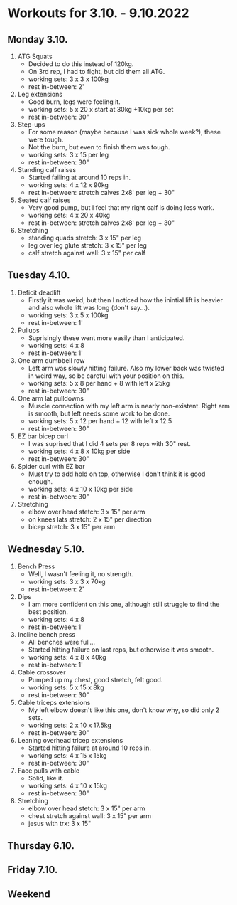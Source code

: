 # Workouts for 3.10. - 9.10.2022

## Monday 3.10.

1. ATG Squats
   - Decided to do this instead of 120kg.
   - On 3rd rep, I had to fight, but did them all ATG.
   - working sets: 3 x 3 x 100kg
   - rest in-between: 2'
2. Leg extensions
   - Good burn, legs were feeling it.
   - working sets: 5 x 20 x start at 30kg +10kg per set
   - rest in-between: 30"
3. Step-ups
   - For some reason (maybe because I was sick whole week?), these were tough.
   - Not the burn, but even to finish them was tough.
   - working sets: 3 x 15 per leg
   - rest in-between: 30"
4. Standing calf raises
   - Started failing at around 10 reps in.
   - working sets: 4 x 12 x 90kg
   - rest in-between: stretch calves 2x8' per leg + 30"
5. Seated calf raises
   - Very good pump, but I feel that my right calf is doing less work.
   - working sets: 4 x 20 x 40kg
   - rest in-between: stretch calves 2x8' per leg + 30"
6. Stretching
   - standing quads stretch: 3 x 15" per leg
   - leg over leg glute stretch: 3 x 15" per leg
   - calf stretch against wall: 3 x 15" per calf

## Tuesday 4.10.

1. Deficit deadlift
   - Firstly it was weird, but then I noticed how the inintial lift is heavier and also whole lift was long (don't say...).
   - working sets: 3 x 5 x 100kg
   - rest in-between: 1'
2. Pullups
   - Suprisingly these went more easily than I anticipated.
   - working sets: 4 x 8
   - rest in-between: 1'
3. One arm dumbbell row
   - Left arm was slowly hitting failure. Also my lower back was twisted in weird way, so be careful with your position on this.
   - working sets: 5 x 8 per hand + 8 with left x 25kg
   - rest in-between: 30"
4. One arm lat pulldowns
   - Muscle connection with my left arm is nearly non-existent. Right arm is smooth, but left needs some work to be done.
   - working sets: 5 x 12 per hand + 12 with left x 12.5
   - rest in-between: 30"
5. EZ bar bicep curl
   - I was suprised that I did 4 sets per 8 reps with 30" rest.
   - working sets: 4 x 8 x 10kg per side
   - rest in-between: 30"
6. Spider curl with EZ bar
   - Must try to add hold on top, otherwise I don't think it is good enough.
   - working sets: 4 x 10 x 10kg per side
   - rest in-between: 30"
7. Stretching
   - elbow over head stetch: 3 x 15" per arm
   - on knees lats stretch: 2 x 15" per direction
   - bicep stretch: 3 x 15" per arm

## Wednesday 5.10.

1. Bench Press
   - Well, I wasn't feeling it, no strength.
   - working sets: 3 x 3 x 70kg
   - rest in-between: 2'
2. Dips
   - I am more confident on this one, although still struggle to find the best position.
   - working sets: 4 x 8
   - rest in-between: 1'
3. Incline bench press
   - All benches were full...
   - Started hitting failure on last reps, but otherwise it was smooth.
   - working sets: 4 x 8 x 40kg
   - rest in-between: 1'
4. Cable crossover
   - Pumped up my chest, good stretch, felt good.
   - working sets: 5 x 15 x 8kg
   - rest in-between: 30"
5. Cable triceps extensions
   - My left elbow doesn't like this one, don't know why, so did only 2 sets.
   - working sets: 2 x 10 x 17.5kg
   - rest in-between: 30"
6. Leaning overhead tricep extensions
   - Started hitting failure at around 10 reps in.
   - working sets: 4 x 15 x 15kg
   - rest in-between: 30"
7. Face pulls with cable
   - Solid, like it.
   - working sets: 4 x 10 x 15kg
   - rest in-between: 30"
8. Stretching
   - elbow over head stetch: 3 x 15" per arm
   - chest stretch against wall: 3 x 15" per arm
   - jesus with trx: 3 x 15"

## Thursday 6.10.

## Friday 7.10.

## Weekend

